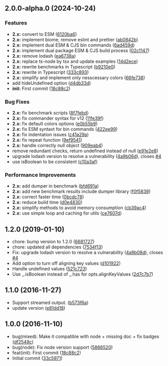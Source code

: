 ## 2.0.0-alpha.0 (2024-10-24)

### Features

* **2.x:** convert to ESM ([6120ba6](https://github.com/tduyng/pretty-output/commit/6120ba6e0502ad6790cb5740ce1dab3ec0305402))
* **2.x:** implement biome, remove eslint and prettier ([ab0842b](https://github.com/tduyng/pretty-output/commit/ab0842b935fef00f9ccabe98d74d465e13dc93fc))
* **2.x:** implement dual ESM & CJS bin commands ([6ad459d](https://github.com/tduyng/pretty-output/commit/6ad459d77a68b9f19ab067be17fb963323e1ae33))
* **2.x:** implement dual package ESM & CJS build process ([02c1147](https://github.com/tduyng/pretty-output/commit/02c114720889d2781b7685f7aaf646ab4db40f6e))
* **2.x:** remove lodash ([ea6738a](https://github.com/tduyng/pretty-output/commit/ea6738aabefcf0ab30d5129806932b809de18576))
* **2.x:** replace ts-node by tsx and update examples ([14d2ece](https://github.com/tduyng/pretty-output/commit/14d2ece30ff7b23044d9418f7eceb1341b1f8a6c))
* **2.x:** rewrite benchmarks in Typescript ([b9210e0](https://github.com/tduyng/pretty-output/commit/b9210e0254cd9b1794dd1bd39c0a7212ae4b31ee))
* **2.x:** rewrite in Typescript ([333c893](https://github.com/tduyng/pretty-output/commit/333c89324b61df745bc6261428ebf2d00b39988a))
* **2.x:** simplify and implement only nesscessary colors ([66fe738](https://github.com/tduyng/pretty-output/commit/66fe7387a1603428722e57906609554ceca844f4))
* add hideUndefined option ([d4db33d](https://github.com/tduyng/pretty-output/commit/d4db33df5b3eb5007e300210a0568297ca0c0717))
* **init:** First commit ([18c88c2](https://github.com/tduyng/pretty-output/commit/18c88c2a9251fc3578b55864f67c4cc94ccbc146))

### Bug Fixes

* **2.x:** fix benchmark scripts ([8f7febd](https://github.com/tduyng/pretty-output/commit/8f7febd621b3cb5d502c930e222c6ffe30d9d6d9))
* **2.x:** fix commander syntax for v12 ([11fe39f](https://github.com/tduyng/pretty-output/commit/11fe39fd95912709235c22a72f36835fa8285d7c))
* **2.x:** fix default colors options ([e0b55b9](https://github.com/tduyng/pretty-output/commit/e0b55b9882e06fe61d385ac1b0a8f024b09bfdb7))
* **2.x:** fix ESM syntaxt for bin commands ([422ee99](https://github.com/tduyng/pretty-output/commit/422ee99c570b12b6133b4fd9f198dbd210664864))
* **2.x:** fix indentation issues ([c41a29a](https://github.com/tduyng/pretty-output/commit/c41a29aae7255b5c82c0badc1de6351a89d57fbf))
* **2.x:** fix repeat function ([9ef9541](https://github.com/tduyng/pretty-output/commit/9ef9541164a4218a65b901f85a27ea874a779282))
* **2.x:** handle correctly null object ([909eab4](https://github.com/tduyng/pretty-output/commit/909eab42bd6a1902ef9c749ff7eee395c92d1223))
* remove redundant checks, return undefined instead of null ([e91e2e8](https://github.com/tduyng/pretty-output/commit/e91e2e828eabbf1de3902db1489ce1e9aeebe846))
* upgrade lodash version to resolve a vulnerability ([4a9b08d](https://github.com/tduyng/pretty-output/commit/4a9b08d252e28ec621d24b63db83941d55cf1a05)), closes [#4](https://github.com/tduyng/pretty-output/issues/4)
* use isBoolean to be consistent ([c10a3af](https://github.com/tduyng/pretty-output/commit/c10a3af76617e2aa0dfd404c9b1de86a5dd22ed0))

### Performance Improvements

* **2.x:** add dumper in benchmark ([bfd691a](https://github.com/tduyng/pretty-output/commit/bfd691a4fa9a4b48b4cba2ad729b45c5cd65ec14))
* **2.x:** add new benchmark results include dumper library ([f0f5839](https://github.com/tduyng/pretty-output/commit/f0f5839616c215ce81639ce1dc34fef98d0e0833))
* **2.x:** correct faster time ([0bcdc78](https://github.com/tduyng/pretty-output/commit/0bcdc78c1c2e68c09edfd1f7a0fced16b8b4a9b0))
* **2.x:** reduce build time ([d0e4830](https://github.com/tduyng/pretty-output/commit/d0e48301b84f0ea9b653870e16b1ccf627749be5))
* **2.x:** simplify methods to avoid memory consumption ([cb39ac4](https://github.com/tduyng/pretty-output/commit/cb39ac403d4012bcbe569b3c0e506acee7f03f65))
* **2.x:** use simple loop and caching for utils ([ce7607d](https://github.com/tduyng/pretty-output/commit/ce7607d764fdff3e92b4f025893a383bce3300cb))

## 1.2.0 (2019-01-10)

* chore: bump version to 1.2.0 ([6681727](https://github.com/tduyng/pretty-output/commit/6681727))
* chore: updated all dependencies ([7534f13](https://github.com/tduyng/pretty-output/commit/7534f13))
* Fix: upgrade lodash version to resolve a vulnerability ([4a9b08d](https://github.com/tduyng/pretty-output/commit/4a9b08d)), closes [#4](https://github.com/tduyng/pretty-output/issues/4)
* Add option to turn off aligning key values ([d101922](https://github.com/tduyng/pretty-output/commit/d101922))
* Handle undefined values ([521c723](https://github.com/tduyng/pretty-output/commit/521c723))
* Use _.isBoolean instead of _.has for opts.alignKeyValues ([2d7c7b7](https://github.com/tduyng/pretty-output/commit/2d7c7b7))



## 1.1.0 (2016-11-27)

* Support streamed output. ([b573f6a](https://github.com/tduyng/pretty-output/commit/b573f6a))
* update version ([e81dd18](https://github.com/tduyng/pretty-output/commit/e81dd18))



## 1.0.0 (2016-11-10)

* bug(mixed): Make it compatible with node + missing doc + fix badges ([df2548c](https://github.com/tduyng/pretty-output/commit/df2548c))
* bug(node): Fix node version support ([5866520](https://github.com/tduyng/pretty-output/commit/5866520))
* feat(init): First commit ([18c88c2](https://github.com/tduyng/pretty-output/commit/18c88c2))
* Initial commit ([33c5971](https://github.com/tduyng/pretty-output/commit/33c5971))
